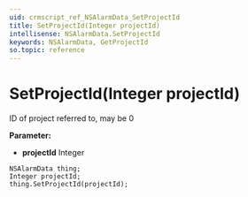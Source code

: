 ```yaml
---
uid: crmscript_ref_NSAlarmData_SetProjectId
title: SetProjectId(Integer projectId)
intellisense: NSAlarmData.SetProjectId
keywords: NSAlarmData, GetProjectId
so.topic: reference
---
```


# SetProjectId(Integer projectId)

ID of project referred to, may be 0

**Parameter:** 
* **projectId** Integer

```crmscript
NSAlarmData thing;
Integer projectId;
thing.SetProjectId(projectId);
```

